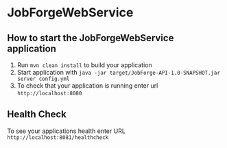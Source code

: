 # JobForgeWebService #

How to start the JobForgeWebService application
---

1. Run `mvn clean install` to build your application
1. Start application with `java -jar target/JobForge-API-1.0-SNAPSHOT.jar server config.yml`
1. To check that your application is running enter url `http://localhost:8080`

Health Check
---

To see your applications health enter URL `http://localhost:8081/healthcheck`
